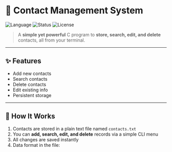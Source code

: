 # 📇 Contact Management System

![Language](https://img.shields.io/badge/Language-C-blue?style=for-the-badge)
![Status](https://img.shields.io/badge/Status-Active-brightgreen?style=for-the-badge)
![License](https://img.shields.io/badge/License-Free-yellow?style=for-the-badge)

> A **simple yet powerful** C program to **store, search, edit, and delete** contacts, all from your terminal.

---

## ✨ Features

- Add new contacts
- Search contacts
- Delete contacts
- Edit existing info
- Persistent storage

---

## 📂 How It Works
1. Contacts are stored in a plain text file named `contacts.txt`  
2. You can **add, search, edit, and delete** records via a simple CLI menu  
3. All changes are saved instantly  
4. Data format in the file:  
